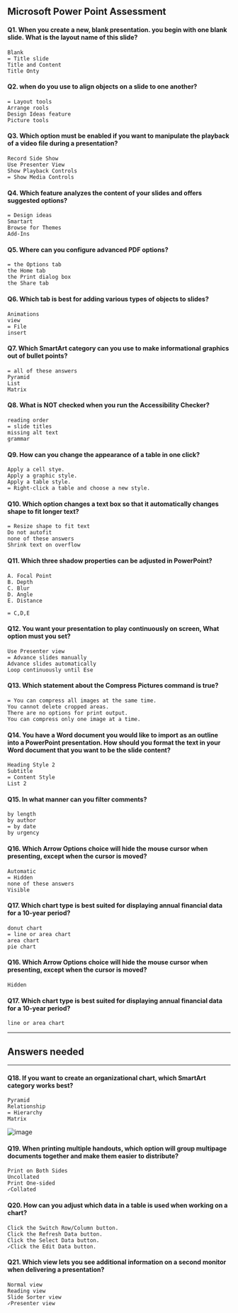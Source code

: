 ## Microsoft Power Point Assessment

#### Q1. When you create a new, blank presentation. you begin with one blank slide. What is the layout name of this slide?

    Blank
    = Title slide
    Title and Content
    Title Onty

#### Q2. when do you use to align objects on a slide to one another?

    = Layout tools
    Arrange rools
    Design Ideas feature
    Picture tools

#### Q3. Which option must be enabled if you want to manipulate the playback of a video file during a presentation?

    Record Side Show
    Use Presenter View
    Show Playback Controls
    = Show Media Controls

#### Q4. Which feature analyzes the content of your slides and offers suggested options?

    = Design ideas
    Smartart
    Browse for Themes
    Add-Ins

#### Q5. Where can you configure advanced PDF options?

    = the Options tab
    the Home tab
    the Print dialog box
    the Share tab

#### Q6. Which tab is best for adding various types of objects to slides?

    Animations
    view
    = File
    insert

#### Q7. Which SmartArt category can you use to make informational graphics out of bullet points?

    = all of these answers
    Pyramid
    List
    Matrix

#### Q8. What is NOT checked when you run the Accessibility Checker?

    reading order
    = slide titles
    missing alt text
    grammar

#### Q9. How can you change the appearance of a table in one click?

    Apply a cell stye.
    Apply a graphic style.
    Apply a table style.
    = Right-click a table and choose a new style.

#### Q10. Which option changes a text box so that it automatically changes shape to fit longer text?

    = Resize shape to fit text
    Do not autofit
    none of these answers
    Shrink text on overflow

#### Q11. Which three shadow properties can be adjusted in PowerPoint?

    A. Focal Point
    B. Depth
    C. Blur
    D. Angle
    E. Distance

    = C,D,E

#### Q12. You want your presentation to play continuously on screen, What option must you set?

    Use Presenter view
    = Advance slides manually
    Advance slides automatically
    Loop continuously until Ese

#### Q13. Which statement about the Compress Pictures command is true?

    = You can compress all images at the same time.
    You cannot delete cropped areas.
    There are no options for print output.
    You can compress only one image at a time.

#### Q14. You have a Word document you would like to import as an outline into a PowerPoint presentation. How should you format the text in your Word document that you want to be the slide content?

    Heading Style 2
    Subtitle
    = Content Style
    List 2

#### Q15. In what manner can you filter comments?

    by length
    by author
    = by date
    by urgency

#### Q16. Which Arrow Options choice will hide the mouse cursor when presenting, except when the cursor is moved?

    Automatic
    = Hidden
    none of these answers
    Visible

#### Q17. Which chart type is best suited for displaying annual financial data for a 10-year period?

    donut chart
    = line or area chart
    area chart
    pie chart

#### Q16. Which Arrow Options choice will hide the mouse cursor when presenting, except when the cursor is moved?

    Hidden

#### Q17. Which chart type is best suited for displaying annual financial data for a 10-year period?

    line or area chart

---

## Answers needed

---

#### Q18. If you want to create an organizational chart, which SmartArt category works best?

    Pyramid
    Relationship
    = Hierarchy
    Matrix

![image](https://github.com/SuperGuy10/in-quiz-questions/blob/master/microsoft-power-point/Hierarchy.png)

#### Q19. When printing multiple handouts, which option will group multipage documents together and make them easier to distribute?

    Print on Both Sides
    Uncollated
    Print One-sided
    ✓Collated

#### Q20. How can you adjust which data in a table is used when working on a chart?

    Click the Switch Row/Column button.
    Click the Refresh Data button.
    Click the Select Data button.
    ✓Click the Edit Data button.

#### Q21. Which view lets you see additional information on a second monitor when delivering a presentation?

    Normal view
    Reading view
    Slide Sorter view
    ✓Presenter view

